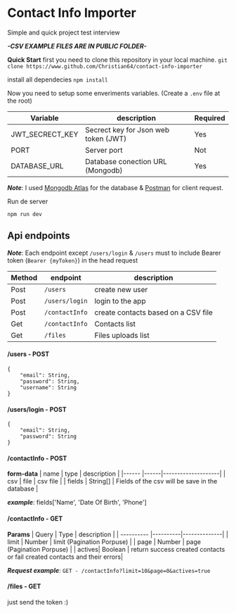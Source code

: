 # Contact Info Importer
Simple and quick project test interview

***-CSV EXAMPLE FILES ARE IN PUBLIC FOLDER-***

**Quick Start**
first you need to clone this repository in your local machine.
`git clone https://www.github.com/Christian64/contact-info-importer`

install all dependecies
`npm install`

Now you need to setup some enveriments variables. (Create a `.env` file at the root)

| Variable | description | Required |
| ----------- | ------------------ | ------- |
| JWT_SECRECT_KEY | Secrect key for Json web token (JWT) | Yes |
| PORT | Server port  | Not |
| DATABASE_URL | Database conection URL (Mongodb) | Yes |

***Note***: I used [Mongodb Atlas](https://www.mongodb.com/) for the database & [Postman](https://www.postman.com/) for client request.

Run de server

`npm run dev`

## Api endpoints

***Note***: Each endpoint except ```/users/login``` & ```/users``` must to include Bearer token (```Bearer {myToken}```) in the head request

|  Method  | endpoint | description |
| ---------- |----------|--------------|
|     Post   |   `/users`    |   create new user |
|     Post   |   `/users/login`    | login to the app |
|     Post   |   `/contactInfo`    | create contacts based on a CSV file |
|     Get   |   `/contactInfo`    |  Contacts list  |
|     Get   |   `/files`    |   Files uploads list |

#### /users - POST
```
{
    "email": String,
    "password": String,
    "username": String
}
```
#### /users/login - POST
```
{
    "email": String,
    "password": String
}
```
#### /contactInfo - POST
**form-data**
| name     | type |    description     |
|------    |------|--------------------|
|   csv    |   file   |   csv file  |
|   fields |   String[]   | Fields of the csv will be save in the database |

***example***: fields['Name', 'Date Of Birth', 'Phone']

#### /contactInfo - GET

**Params**
|  Query  | Type | description |
| ---------- |----------|--------------|
|  limit  |  Number   |  limit (Pagination Porpuse)   |
|  page   |  Number   |  page (Pagination Porpuse)   |
|  actives|     Boolean    | return success created contacts or fail created contacts and their errors|

***Request example***: `GET - /contactInfo?limit=10&page=0&actives=true`   

#### /files - GET
just send the token :)
